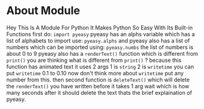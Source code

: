 # About Module
Hey This Is A Module For Python It Makes Python So Easy With Its Built-in Functions first do: `import pyeasy`
pyeasy has an alphs variable which has a list of alphabets
to import use: `pyeasy.alphs` and pyeasy also has a list of numbers which can be imported using: `pyeasy.numbs` the list of numbers is about 0 to 9 pyeasy also has a `renderText()` function which is different from `print()` you are thinking what is different from `print()` ? because this function has animated text it uses 2 args 1 is `string` 2 is `writetime` you can put `writetime` 0.1 to 0.10 now don't think more about `writetime`
put any number from this. then second function is `deleteText()` which will delete the `renderText()` you have written before it takes 1 arg wait which is how many seconds after it should delete the text thats the brief explaination of pyeasy.
